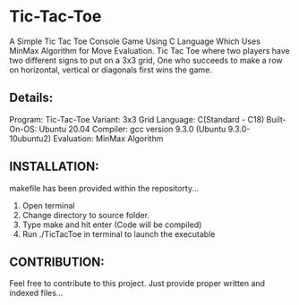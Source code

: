 # Tic-Tac-Toe
A Simple Tic Tac Toe Console Game Using C Language Which Uses MinMax Algorithm for Move Evaluation.
Tic Tac Toe where two players have two different signs to put on a 3x3 grid, One who succeeds to make a row on horizontal, vertical or diagonals first wins the game.

Details:
--------
Program:     Tic-Tac-Toe 
Variant:     3x3 Grid
Language:    C(Standard - C18)
Built-On-OS: Ubuntu 20.04
Compiler:    gcc version 9.3.0 (Ubuntu 9.3.0-10ubuntu2)
Evaluation:  MinMax Algorithm 



INSTALLATION: 
------------- 
makefile has been provided within the repositorty...
1. Open terminal
2. Change directory to source folder.
3. Type make and hit enter (Code will be compiled) 
4. Run ./TicTacToe in terminal to launch the executable 

CONTRIBUTION: 
-------------
Feel free to contribute to this project.
Just provide proper written and indexed files...

